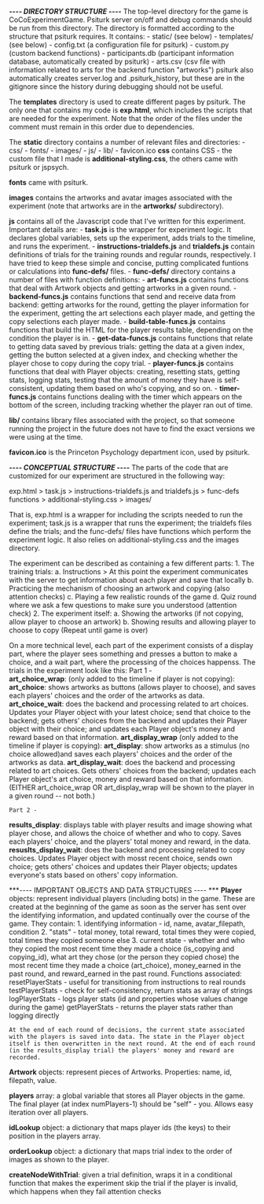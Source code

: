 ***---- DIRECTORY STRUCTURE ----***
The top-level directory for the game is CoCoExperimentGame. Psiturk server on/off and debug commands should be run from this directory. 
The directory is formatted according to the structure that psiturk requires. It contains:
    - static/ (see below)
    - templates/ (see below)
    - config.txt (a configuration file for psiturk)
    - custom.py (custom backend functions)
    - participants.db (participant information database, automatically created by psiturk)
    - arts.csv (csv file with information related to arts for the backend function "artworks")
psiturk also automatically creates server.log and .psiturk_history, but these are in the gitignore since the history during debugging should not be useful. 

The **templates** directory is used to create different pages by psiturk. The only one that contains my code is **exp.html**, which includes the scripts that are needed for the experiment. Note that the order of the files under the comment <!-- experiment logic script and files it references --> must remain in this order due to dependencies. 

The **static** directory contains a number of relevant files and directories:
    - css/
    - fonts/
    - images/
    - js/
    - lib/
    - favicon.ico 
**css** contains CSS - the custom file that I made is **additional-styling.css**, the others came with psiturk or jspsych. 

**fonts** came with psiturk. 

**images** contains the artworks and avatar images associated with the experiment (note that artworks are in the **artworks/** subdirectory).

**js** contains all of the Javascript code that I've written for this experiment. Important details are:
    - **task.js** is the wrapper for experiment logic. It declares global variables, sets up the experiment, adds trials to the timeline, and runs the experiment. 
    - **instructions-trialdefs.js** and **trialdefs.js** contain definitions of trials for the training rounds and regular rounds, respectively. I have tried to keep these simple and concise, putting complicated funtions or calculations into **func-defs/** files. 
    - **func-defs/** directory contains a number of files with function definitions:
        - **art-funcs.js** contains functions that deal with Artwork objects and getting artworks in a given round. 
        - **backend-funcs.js** contains functions that send and receive data from backend: getting artworks for the round, getting the player information for the experiment, getting the art selections each player made, and getting the copy selections each player made. 
        - **build-table-funcs.js** contains functions that build the HTML for the player results table, depending on the condition the player is in. 
        - **get-data-funcs.js** contains functions that relate to getting data saved by previous trials: getting the data at a given index, getting the button selected at a given index, and checking whether the player chose to copy during the copy trial.
        - **player-funcs.js** contains functions that deal with Player objects: creating, resetting stats, getting stats, logging stats, testing that the amount of money they have is self-consistent, updating them based on who's copying, and so on.
        - **timer-funcs.js** contains functions dealing with the timer which appears on the bottom of the screen, including tracking whether the player ran out of time.  

**lib/** contains library files associated with the project, so that someone running the project in the future does not have to find the exact versions we were using at the time. 

**favicon.ico** is the Princeton Psychology department icon, used by psiturk. 

***---- CONCEPTUAL STRUCTURE ----***
The parts of the code that are customized for our experiment are structured in the following way:

exp.html > task.js > instructions-trialdefs.js and trialdefs.js > func-defs functions
                   > additional-styling.css
                   > images/

That is, exp.html is a wrapper for including the scripts needed to run the experiment; task.js is a wrapper that runs the experiment; the trialdefs files define the trials; and the func-defs/ files have functions which perform the experiment logic. It also relies on additional-styling.css and the images directory. 

The experiment can be described as containing a few different parts:
    1. The training trials: 
        a. Instructions
            > At this point the experiment communicates with the server to get information about each player and save that locally
        b. Practicing the mechanism of choosing an artwork and copying (also attention checks)
        c. Playing a few realistic rounds of the game
        d. Quiz round where we ask a few questions to make sure you understood (attention check)
    2. The experiment itself: 
        a. Showing the artworks (if not copying, allow player to choose an artwork)
        b. Showing results and allowing player to choose to copy
        (Repeat until game is over)

On a more technical level, each part of the experiment consists of a display part, where the player sees something and presses a button to make a choice, and a wait part, where the processing of the choices happenss. The trials in the experiment look like this:
  Part 1 -  
  **art_choice_wrap**: (only added to the timeline if player is not copying): 
        **art_choice**: shows artworks as buttons (allows player to choose), and saves each players' choices and the order of the artworks as data. 
        **art_choice_wait**: does the backend and processing related to art choices. Updates your Player object with your latest choice; send that choice to the backend; gets others' choices from the backend and updates their Player object with their choice; and updates each Player object's money and reward based on that information. 
    **art_display_wrap** (only added to the timeline if player is copying): 
        **art_display**: show artworks as a stimulus (no choice allowed)and saves each players' choices and the order of the artworks as data. 
        **art_display_wait**: does the backend and processing related to art choices. Gets others' choices from the backend; updates each Player object's art choice, money and reward based on that information. 
    (EITHER art_choice_wrap OR art_display_wrap will be shown to the player in a given round -- not both.) 

    Part 2 - 
**results_display**: displays table with player results and image showing what player chose, and allows the choice of whether and who to copy. Saves each players' choice, and the players' total money and reward, in the data. 
    **resuslts_display_wait**: does the backend and processing related to copy choices. Updates Player object with mosst recent choice, sends own choice; gets others' choices and updates their Player objects; updates everyone's stats based on others' copy information. 

***---- IMPORTANT OBJECTS AND DATA STRUCTURES ---- ***
**Player** objects: represent individual players (including bots) in the game. These are created at the beginning of the game as soon as the server has sent over the identifying information, and updated continually over the course of the game. 
    They contain:
        1. identifying information - id, name, avatar_filepath, condition
        2. "stats" - total money, total reward, total times they were copied, total times they copied someone else 
        3. current state - whether and who they copied the most recent time they made a choice (is_copying and copying_id), what art they chose (or the person they copied chose) the most recent time they made a choice (art_choice), money_earned in the past round, and reward_earned in the past round. 
    Functions associated:
        resetPlayerStats - useful for transitioning from instructions to real rounds 
        testPlayerStats - check for self-consistency, return stats as array of strings
        logPlayerStats - logs player stats (id and properties whose values change during the game)
        getPlayerStats - returns the player stats rather than logging directly 

    At the end of each round of decisions, the current state associated with the players is saved into data. The state in the Player object itself is then overwritten in the next round. At the end of each round (in the results_display trial) the players' money and reward are recorded. 

**Artwork** objects: represent pieces of Artworks. Properties: name, id, filepath, value. 

**players** array: a global variable that stores all Player objects in the game. The final player (at index numPlayers-1) should be "self" - you. Allows easy iteration over all players. 

**idLookup** object: a dictionary that maps player ids (the keys) to their position in the players array. 

**orderLookup** object: a dictionary that maps trial index to the order of images as shown to the player. 

**createNodeWithTrial**: given a trial definition, wraps it in a conditional function that makes the experiment skip the trial if the player is invalid, which happens when they fail attention checks